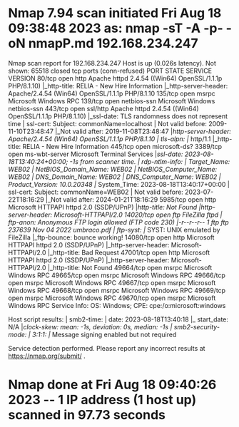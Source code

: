 # Nmap 7.94 scan initiated Fri Aug 18 09:38:48 2023 as: nmap -sT -A -p- -oN nmapP.md 192.168.234.247
Nmap scan report for 192.168.234.247
Host is up (0.026s latency).
Not shown: 65518 closed tcp ports (conn-refused)
PORT      STATE SERVICE       VERSION
80/tcp    open  http          Apache httpd 2.4.54 ((Win64) OpenSSL/1.1.1p PHP/8.1.10)
|_http-title: RELIA - New Hire Information
|_http-server-header: Apache/2.4.54 (Win64) OpenSSL/1.1.1p PHP/8.1.10
135/tcp   open  msrpc         Microsoft Windows RPC
139/tcp   open  netbios-ssn   Microsoft Windows netbios-ssn
443/tcp   open  ssl/http      Apache httpd 2.4.54 ((Win64) OpenSSL/1.1.1p PHP/8.1.10)
|_ssl-date: TLS randomness does not represent time
| ssl-cert: Subject: commonName=localhost
| Not valid before: 2009-11-10T23:48:47
|_Not valid after:  2019-11-08T23:48:47
|_http-server-header: Apache/2.4.54 (Win64) OpenSSL/1.1.1p PHP/8.1.10
| tls-alpn: 
|_  http/1.1
|_http-title: RELIA - New Hire Information
445/tcp   open  microsoft-ds?
3389/tcp  open  ms-wbt-server Microsoft Terminal Services
|_ssl-date: 2023-08-18T13:40:24+00:00; -1s from scanner time.
| rdp-ntlm-info: 
|   Target_Name: WEB02
|   NetBIOS_Domain_Name: WEB02
|   NetBIOS_Computer_Name: WEB02
|   DNS_Domain_Name: WEB02
|   DNS_Computer_Name: WEB02
|   Product_Version: 10.0.20348
|_  System_Time: 2023-08-18T13:40:17+00:00
| ssl-cert: Subject: commonName=WEB02
| Not valid before: 2023-07-22T18:16:29
|_Not valid after:  2024-01-21T18:16:29
5985/tcp  open  http          Microsoft HTTPAPI httpd 2.0 (SSDP/UPnP)
|_http-title: Not Found
|_http-server-header: Microsoft-HTTPAPI/2.0
14020/tcp open  ftp           FileZilla ftpd
| ftp-anon: Anonymous FTP login allowed (FTP code 230)
|_-r--r--r-- 1 ftp ftp         237639 Nov 04  2022 umbraco.pdf
| ftp-syst: 
|_  SYST: UNIX emulated by FileZilla
|_ftp-bounce: bounce working!
14080/tcp open  http          Microsoft HTTPAPI httpd 2.0 (SSDP/UPnP)
|_http-server-header: Microsoft-HTTPAPI/2.0
|_http-title: Bad Request
47001/tcp open  http          Microsoft HTTPAPI httpd 2.0 (SSDP/UPnP)
|_http-server-header: Microsoft-HTTPAPI/2.0
|_http-title: Not Found
49664/tcp open  msrpc         Microsoft Windows RPC
49665/tcp open  msrpc         Microsoft Windows RPC
49666/tcp open  msrpc         Microsoft Windows RPC
49667/tcp open  msrpc         Microsoft Windows RPC
49668/tcp open  msrpc         Microsoft Windows RPC
49669/tcp open  msrpc         Microsoft Windows RPC
49670/tcp open  msrpc         Microsoft Windows RPC
Service Info: OS: Windows; CPE: cpe:/o:microsoft:windows

Host script results:
| smb2-time: 
|   date: 2023-08-18T13:40:18
|_  start_date: N/A
|_clock-skew: mean: -1s, deviation: 0s, median: -1s
| smb2-security-mode: 
|   3:1:1: 
|_    Message signing enabled but not required

Service detection performed. Please report any incorrect results at https://nmap.org/submit/ .
# Nmap done at Fri Aug 18 09:40:26 2023 -- 1 IP address (1 host up) scanned in 97.73 seconds
